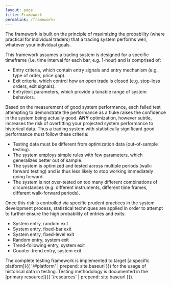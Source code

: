 ```yaml
---
layout: page
title: Framework
permalink: /framework/
---
```


The framework is built on the principle of maximizing the probability (where practical for individual traders) that a trading system performs well, whatever your individual goals.

This framework assumes a trading system is designed for a specific timeframe (i.e. time interval for each bar, e.g. 1-hour) and is comprised of:

* Entry criteria, which contain entry signals and entry mechanism (e.g. type of order, price gap).
* Exit criteria, which control how an open trade is closed (e.g. stop-loss orders, exit signals).
* Entry/exit parameters, which provide a tunable range of system behaviors.

Based on the measurement of good system performance, each failed test attempting to demonstrate the performance as a fluke raises the confidence in the system being actually good. **ANY** optimization, however subtle, increases the risk of overfitting your projected system performance to historical data. Thus a trading system with statistically significant good performance must follow these criteria:

* Testing data must be different from optimization data (out-of-sample testing).
* The system employs simple rules with few parameters, which generalizes better out of sample.
* The system is optimized and tested across multiple periods (walk-forward testing) and is thus less likely to stop working immediately going forward.
* The system is not over-tested on too many different combinations of circumstances (e.g. different instruments, different time frames, different walk-forward periods).

Once this risk is controlled via specific prudent practices in the system development process, statistical techniques are applied in order to attempt to further ensure the high probability of entries and exits:

* System entry, random exit
* System entry, fixed-bar exit
* System entry, fixed-level exit
* Random entry, system exit
* Trend-following entry, system exit
* Counter-trend entry, system exit

The complete testing framework is implemented to target [a specific platform]({{ '/#platform' | prepend: site.baseurl }}) for the usage of historical data in testing. Testing methodology is documented in the [primary resource]({{ '/resources' | prepend: site.baseurl }}).

